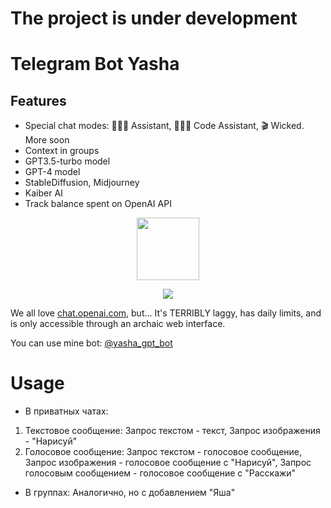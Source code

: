 # The project is under development
# Telegram Bot Yasha


## Features
- Special chat modes: 👩🏼‍🎓 Assistant, 👩🏼‍💻 Code Assistant, 🎬 Wicked. More soon
- Context in groups
- GPT3.5-turbo model
- GPT-4 model
- StableDiffusion, Midjourney
- Kaiber AI 
- Track balance spent on OpenAI API


<p align="center">
<a href="https://t.me/ai_open_gpt_chat_bot" alt="Bot pic"><img src="https://github.com/maidaritsydenov/telegram_bot_chatgpt/blob/main/static/varfix-ai-chatbot-gpt-3.png" width="100" height="100" /></a>
</p>

<p align="center">
<a href="https://t.me/yasha_gpt_bot" alt="Run Telegram Bot shield"><img src="https://img.shields.io/badge/RUN-Telegram%20Bot-blue" /></a>
</p>

We all love [chat.openai.com](https://chat.openai.com), but... It's TERRIBLY laggy, has daily limits, and is only accessible through an archaic web interface.

You can use mine bot: [@yasha_gpt_bot](https://t.me/yasha_gpt_bot)



# Usage
* В приватных чатах:
1. Текстовое сообщение: Запрос текстом - текст, Запрос изображения - "Нарисуй"
2. Голосовое сообщение: Запрос текстом - голосовое сообщение, Запрос изображения - голосовое сообщение с "Нарисуй", Запрос голосовым сообщением - голосовое сообщение с "Расскажи"

* В группах:
Аналогично, но с добавлением "Яша"
